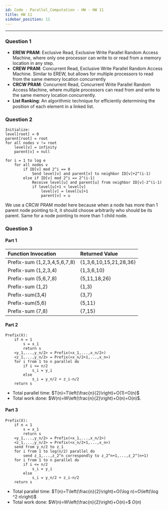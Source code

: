 ```yaml
---
id: Code - Parallel_Computation - HW - HW 11
title: HW 11
sidebar_position: 11
---
```

---

### Question 1

- **EREW PRAM**: Exclusive Read, Exclusive Write Parallel Random Access Machine, where only one processor can write to or read from a memory location in any step.
- **CREW PRAM**: Concurrent Read, Exclusive Write Parallel Random Access Machine. Similar to EREW, but allows for multiple processors to read from the same memory location concurrently
- **CRCW PRAM**: Concurrent Read, Concurrent Write Parallel Random Access Machine, where multiple processors can read from and write to the same memory location concurrently.
- **List Ranking**: An algorithmic technique for eﬀiciently determining the position of each element in a linked list.

### Question 2

```
Initialize:
level[root] = 0
parent[root] = root
for all nodes v != root
    level[v] = infinity
    parent[v] = null

for i = 1 to log e
    for all nodes v
        if ID[v] mod 2^i == 0
            Send level[v] and parent[v] to neighbor ID[v]+2^(i-1)
        else if ID[v] mod 2^i == 2^(i-1)
            Receive level[u] and parent[u] from neighbor ID[v]-2^(i-1)
            if level[u]+1 < level[v]
                level[v] = level[u]+1
                parent[v] = u

```

We use a CRCW PRAM model here because when a node has more than 1 parent node pointing to it, it should choose arbitrarily who should be its parent. Same for a node pointing to more than 1 child node.

### Question 3

#### Part 1

| Function Invocation | Returned Value |
| :--- | :--- |
| Prefix-sum (1,2,3,4,5,6,7,8) | {1,3,6,10,15,21,28,36} |
| Prefix-sum (1,2,3,4) | {1,3,6,10} |
| Prefix-sum (5,6,7,8) | {5,11,18,26} |
| Prefix-sum (1,2) | {1,3} |
| Prefix-sum(3,4) | {3,7} |
| Prefix-sum(5,6) | {5,11} |
| Prefix-sum (7,8) | {7,15} |

#### Part 2

```
Prefix(X):
    if n = 1
        s = x_1
        return s
    <y_1,...,y_n/2> = Prefix(<x_1,...,x_n/2>)
    <z_1,...,y_n/2> = Prefix(<x_n/2+1,...,x_n>)
    for i from 1 to n parallel do
        if i <= n/2
            s_i = y_i
        else
            s_i = y_n/2 + z_i-n/2
    return s
```

- Total parallel time: $T(n)=T\left(\frac{n}{2}\right)+O(1)=O(n)$
- Total work done: $W(n)=W\left(\frac{n}{2}\right)+O(n)=O(n)$.

#### Part 3

```
Prefix(X):
    if n = 1
        s = x_1
        return s
    <y_1,...,y_n/2> = Prefix(<x_1,...,x_n/2>)
    <z_1,...,y_n/2> = Prefix(<x_n/2+1,...,x_n>)
    send from y_n/2 to z_1
    for i from 1 to log(n/2) parallel do
        send z_1,...,z_2^n correspondly to z_2^n+1,...,z_2^(n+1)
    for i from 1 to n parallel do
        if i <= n/2
            s_i = y_i
        else
            s_i = y_n/2 + z_i-n/2
    return s
```

- Total parallel time: $T(n)=T\left(\frac{n}{2}\right)+O(\log n)=O\left(\log ^2 n\right)$
- Total work done: $W(n)=W\left(\frac{n}{2}\right)+O(n)=$ $O(n)$
